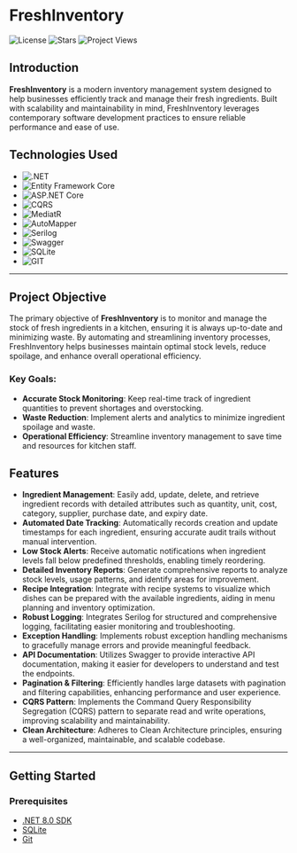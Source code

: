 # FreshInventory

![License](https://img.shields.io/github/license/Pedrolustosa/FreshInventory)
![Stars](https://img.shields.io/github/stars/Pedrolustosa/FreshInventory?style=social)
![Project Views](https://komarev.com/ghpvc/?username=Pedrolustosa&label=Project%20Views&color=brightgreen)

## Introduction

**FreshInventory** is a modern inventory management system designed to help businesses efficiently track and manage their fresh ingredients. Built with scalability and maintainability in mind, FreshInventory leverages contemporary software development practices to ensure reliable performance and ease of use.

## Technologies Used

- ![.NET](https://img.shields.io/badge/.NET_8.0-blue)
- ![Entity Framework Core](https://img.shields.io/badge/Entity_Framework_Core-green)
- ![ASP.NET Core](https://img.shields.io/badge/ASP.NET_Core-purple)
- ![CQRS](https://img.shields.io/badge/CQRS-brightgreen)
- ![MediatR](https://img.shields.io/badge/MediatR-yellow)
- ![AutoMapper](https://img.shields.io/badge/AutoMapper-orange)
- ![Serilog](https://img.shields.io/badge/Serilog-red)
- ![Swagger](https://img.shields.io/badge/Swagger-brightgreen)
- ![SQLite](https://img.shields.io/badge/SQLite-blueviolet)
- ![GIT](https://img.shields.io/badge/GIT-Orange)

---

## Project Objective

The primary objective of **FreshInventory** is to monitor and manage the stock of fresh ingredients in a kitchen, ensuring it is always up-to-date and minimizing waste. By automating and streamlining inventory processes, FreshInventory helps businesses maintain optimal stock levels, reduce spoilage, and enhance overall operational efficiency.

### Key Goals:

- **Accurate Stock Monitoring**: Keep real-time track of ingredient quantities to prevent shortages and overstocking.
- **Waste Reduction**: Implement alerts and analytics to minimize ingredient spoilage and waste.
- **Operational Efficiency**: Streamline inventory management to save time and resources for kitchen staff.

## Features

- **Ingredient Management**: Easily add, update, delete, and retrieve ingredient records with detailed attributes such as quantity, unit, cost, category, supplier, purchase date, and expiry date.
- **Automated Date Tracking**: Automatically records creation and update timestamps for each ingredient, ensuring accurate audit trails without manual intervention.
- **Low Stock Alerts**: Receive automatic notifications when ingredient levels fall below predefined thresholds, enabling timely reordering.
- **Detailed Inventory Reports**: Generate comprehensive reports to analyze stock levels, usage patterns, and identify areas for improvement.
- **Recipe Integration**: Integrate with recipe systems to visualize which dishes can be prepared with the available ingredients, aiding in menu planning and inventory optimization.
- **Robust Logging**: Integrates Serilog for structured and comprehensive logging, facilitating easier monitoring and troubleshooting.
- **Exception Handling**: Implements robust exception handling mechanisms to gracefully manage errors and provide meaningful feedback.
- **API Documentation**: Utilizes Swagger to provide interactive API documentation, making it easier for developers to understand and test the endpoints.
- **Pagination & Filtering**: Efficiently handles large datasets with pagination and filtering capabilities, enhancing performance and user experience.
- **CQRS Pattern**: Implements the Command Query Responsibility Segregation (CQRS) pattern to separate read and write operations, improving scalability and maintainability.
- **Clean Architecture**: Adheres to Clean Architecture principles, ensuring a well-organized, maintainable, and scalable codebase.

---

## Getting Started

### Prerequisites

- [.NET 8.0 SDK](https://dotnet.microsoft.com/download/dotnet/8.0)
- [SQLite](https://www.sqlite.org/download.html)
- [Git](https://git-scm.com/downloads)
